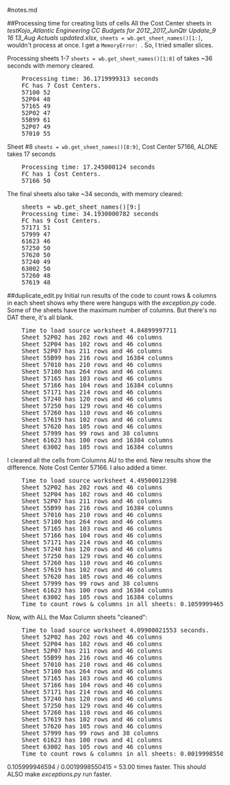 #notes.md

##Processing time for creating lists of cells
All the Cost Center sheets in *testKojo_Atlantic Engineering CC Budgets for 2012_2017_JunQtr Update_9 16 13_Aug Actuals updated.xlsx*, `sheets = wb.get_sheet_names()[1:]`, wouldn't process at once. I get a `MemoryError: `. So, I tried smaller slices.

Processing sheets 1-7 `sheets = wb.get_sheet_names()[1:8]` of  takes ~36 seconds with memory cleared.
<pre>
    Processing time: 36.1719999313 seconds
    FC has 7 Cost Centers.
    57100 52
    52P04 48
    57165 49
    52P02 47
    55B99 61
    52P07 49
    57010 55
</pre>

Sheet #8 `sheets = wb.get_sheet_names()[8:9]`, Cost Center 57166, ALONE takes 17 seconds
<pre>
    Processing time: 17.245000124 seconds
    FC has 1 Cost Centers.
    57166 50
</pre>

The final sheets also take ~34 seconds, with memory cleared:
<pre>
    sheets = wb.get_sheet_names()[9:]
    Processing time: 34.1930000782 seconds
    FC has 9 Cost Centers.
    57171 51
    57999 47
    61623 46
    57250 50
    57620 50
    57240 49
    63002 50
    57260 48
    57619 48
</pre>


##duplicate_edit.py
Initial run results of the code to count rows & columns in each sheet shows why there were hangups with the *exception.py* code. Some of the sheets have the maximum number of columns. But there's no DAT there, it's all blank.
<pre>
    Time to load source worksheet 4.84899997711
    Sheet 52P02 has 202 rows and 46 columns
    Sheet 52P04 has 102 rows and 46 columns
    Sheet 52P07 has 211 rows and 46 columns
    Sheet 55B99 has 216 rows and 16384 columns
    Sheet 57010 has 210 rows and 46 columns
    Sheet 57100 has 264 rows and 46 columns
    Sheet 57165 has 103 rows and 46 columns
    Sheet 57166 has 104 rows and 16384 columns
    Sheet 57171 has 214 rows and 46 columns
    Sheet 57240 has 120 rows and 46 columns
    Sheet 57250 has 129 rows and 46 columns
    Sheet 57260 has 110 rows and 46 columns
    Sheet 57619 has 102 rows and 46 columns
    Sheet 57620 has 105 rows and 46 columns
    Sheet 57999 has 99 rows and 38 columns
    Sheet 61623 has 100 rows and 16384 columns
    Sheet 63002 has 105 rows and 16384 columns
</pre>

I cleared all the cells from Columns AU to the end. New results show the difference. Note Cost Center 57166. I also added a timer.

<pre>
    Time to load source worksheet 4.49500012398
    Sheet 52P02 has 202 rows and 46 columns
    Sheet 52P04 has 102 rows and 46 columns
    Sheet 52P07 has 211 rows and 46 columns
    Sheet 55B99 has 216 rows and 16384 columns
    Sheet 57010 has 210 rows and 46 columns
    Sheet 57100 has 264 rows and 46 columns
    Sheet 57165 has 103 rows and 46 columns
    Sheet 57166 has 104 rows and 46 columns
    Sheet 57171 has 214 rows and 46 columns
    Sheet 57240 has 120 rows and 46 columns
    Sheet 57250 has 129 rows and 46 columns
    Sheet 57260 has 110 rows and 46 columns
    Sheet 57619 has 102 rows and 46 columns
    Sheet 57620 has 105 rows and 46 columns
    Sheet 57999 has 99 rows and 38 columns
    Sheet 61623 has 100 rows and 16384 columns
    Sheet 63002 has 105 rows and 16384 columns
    Time to count rows & columns in all sheets: 0.105999946594 seconds.
</pre>

Now, with ALL the Max Column sheets "cleaned":
<pre>
    Time to load source worksheet 4.09900021553 seconds.
    Sheet 52P02 has 202 rows and 46 columns
    Sheet 52P04 has 102 rows and 46 columns
    Sheet 52P07 has 211 rows and 46 columns
    Sheet 55B99 has 216 rows and 46 columns
    Sheet 57010 has 210 rows and 46 columns
    Sheet 57100 has 264 rows and 46 columns
    Sheet 57165 has 103 rows and 46 columns
    Sheet 57166 has 104 rows and 46 columns
    Sheet 57171 has 214 rows and 46 columns
    Sheet 57240 has 120 rows and 46 columns
    Sheet 57250 has 129 rows and 46 columns
    Sheet 57260 has 110 rows and 46 columns
    Sheet 57619 has 102 rows and 46 columns
    Sheet 57620 has 105 rows and 46 columns
    Sheet 57999 has 99 rows and 38 columns
    Sheet 61623 has 100 rows and 41 columns
    Sheet 63002 has 105 rows and 46 columns
    Time to count rows & columns in all sheets: 0.0019998550415 seconds.
</pre>
0.105999946594 / 0.0019998550415 = 53.00 times faster. This should ALSO make *exceptions.py* run faster.